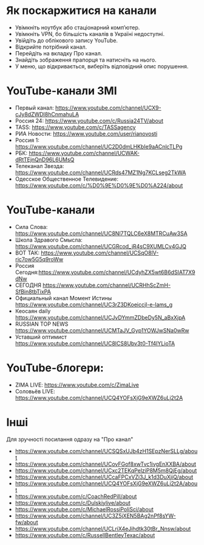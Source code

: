 # Як поскаржитися на канали
* Увімкніть ноутбук або стаціонарний комп’ютер.
* Увімкніть VPN, бо більшість каналів в Україні недоступні.
* Увійдіть до облікового запису YouTube.
* Відкрийте потрібний канал.
* Перейдіть на вкладку Про канал.
* Знайдіть зображення прапорця та натисніть на нього.
* У меню, що відкривається, виберіть відповідний опис порушення.

# YouTube-канали ЗМІ
* Первый канал: https://www.youtube.com/channel/UCX9-cJy8dZWDI8hCnmahuLA
* Россия 24: https://www.youtube.com/c/Russia24TV/about
* TASS: https://www.youtube.com/c/TASSagency
* РИА Новости: https://www.youtube.com/user/rianovosti
* Россия 1: https://www.youtube.com/channel/UC2D0dmLHKbIe9aACnlcTLPg
* РБК: https://www.youtube.com/channel/UCWAK-dRtTEjnQnD96L6UMsQ
* Телеканал Звезда: https://www.youtube.com/channel/UCRds47MZ1Ng7KCLseg2TkWA
* Одесское Общественное Телевидение: https://www.youtube.com/c/%D0%9E%D0%9E%D0%A224/about

# YouTube-канали
* Сила Слова: https://www.youtube.com/channel/UC8Nl7TQLC6eX8MTRCuAw3SA
* Школа Здравого Смысла: https://www.youtube.com/channel/UCGRcod_jR4sC9XUMLCv4GJQ
* ВОТ ТАК: https://www.youtube.com/channel/UCSqO8lV-ric7ow5G5q9roWw
* Россия Сегодня:https://www.youtube.com/channel/UCdyhZX5wt6B6dSIAT7X9dNw
* СЕГОДНЯ https://www.youtube.com/channel/UCRHhScZmH-SfBin8tbTixPA
* Официальный канал Момент Истины https://www.youtube.com/channel/UC3rZ3DKoeiccjl-e-lams_g
* Кеосаян daily https://www.youtube.com/channel/UCJvDYmmZDbeDy5N_aBxXjpA
* RUSSIAN TOP NEWS https://www.youtube.com/channel/UCMTaJV_Gyp1YOWJwSNa0wRw
* Уставший оптимист https://www.youtube.com/channel/UC8lCS8Ubv3t0-Tf4IYLioTA

# YouTube-блогери:
* ZIMA LIVE: https://www.youtube.com/c/ZimaLive
* Соловьёв LIVE: https://www.youtube.com/channel/UCQ4YOFsXjG9eXWZ6uLj2t2A

# Інші

Для зручності посилання одразу на "Про канал"

* https://www.youtube.com/channel/UCSQSxUJb4zH1SEpzNerSLLg/about
* https://www.youtube.com/channel/UCovFGof8xwTvc1ivgEnXXBA/about
* https://www.youtube.com/channel/UCxc2TEKqPelziP8M5m8QjEg/about
* https://www.youtube.com/channel/UCcaFPCxVZi3J_k1d3DuXjiQ/about
* https://www.youtube.com/channel/UCQ4YOFsXjG9eXWZ6uLj2t2A/about
* https://www.youtube.com/c/CoachRedPill/about
* https://www.youtube.com/c/Dulskiylive/about
* https://www.youtube.com/c/MichaelRossiPoliSci/about
* https://www.youtube.com/channel/UC3Z5jXEN5BAg2nPf8sYW-fw/about
* https://www.youtube.com/channel/UCLriX4eJihdtk30tBr_Nnsw/about
* https://www.youtube.com/c/RussellBentleyTexac/about